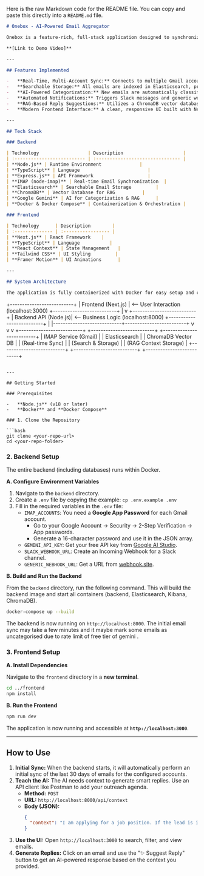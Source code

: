 Here is the raw Markdown code for the README file. You can copy and paste this directly into a `README.md` file.

```markdown
# Onebox - AI-Powered Email Aggregator

Onebox is a feature-rich, full-stack application designed to synchronize multiple IMAP email accounts into a single, searchable interface. It leverages real-time connections, AI for email categorization, and a Retrieval-Augmented Generation (RAG) model to provide intelligent reply suggestions.

**[Link to Demo Video]**

---

## Features Implemented

-   **Real-Time, Multi-Account Sync:** Connects to multiple Gmail accounts using persistent IMAP IDLE connections for instant updates without polling.
-   **Searchable Storage:** All emails are indexed in Elasticsearch, providing fast, full-text search and filtering capabilities.
-   **AI-Powered Categorization:** New emails are automatically classified by a Gemini AI model into categories like `Interested`, `Not Interested`, `Meeting Booked`, etc.
-   **Automated Notifications:** Triggers Slack messages and generic webhooks for every email classified as `Interested`.
-   **RAG-Based Reply Suggestions:** Utilizes a ChromaDB vector database to store an outreach agenda. The system retrieves the most relevant context to generate smart, contextual replies to incoming emails.
-   **Modern Frontend Interface:** A clean, responsive UI built with Next.js and Tailwind CSS to view, search, and filter emails, and interact with the AI features.

---

## Tech Stack

### Backend

| Technology                  | Description                      |
| :-------------------------- | :------------------------------- |
| **Node.js** | Runtime Environment              |
| **TypeScript** | Language                         |
| **Express.js** | API Framework                    |
| **IMAP (node-imap)** | Real-time Email Synchronization  |
| **Elasticsearch** | Searchable Email Storage         |
| **ChromaDB** | Vector Database for RAG          |
| **Google Gemini** | AI for Categorization & RAG      |
| **Docker & Docker Compose** | Containerization & Orchestration |

### Frontend

| Technology      | Description        |
| :-------------- | :----------------- |
| **Next.js** | React Framework    |
| **TypeScript** | Language           |
| **React Context** | State Management   |
| **Tailwind CSS** | UI Styling         |
| **Framer Motion** | UI Animations      |

---

## System Architecture

The application is fully containerized with Docker for easy setup and consistent behavior across environments.

```

\+--------------------------+
|      Frontend (Next.js)  |  \<-- User Interaction (localhost:3000)
\+--------------------------+
|
v
\+--------------------------+
|      Backend API (Node.js)|  \<-- Business Logic (localhost:8000)
\+--------------------------+
|
|----------------------------+-------------------------+
v                            v                         v
\+--------------------------+ +--------------------------+ +--------------------------+
| IMAP Service (Gmail)     | | Elasticsearch            | | ChromaDB Vector DB       |
| (Real-time Sync)         | | (Search & Storage)       | | (RAG Context Storage)    |
\+--------------------------+ +--------------------------+ +--------------------------+

````

---

## Getting Started

### Prerequisites

-   **Node.js** (v18 or later)
-   **Docker** and **Docker Compose**

### 1. Clone the Repository

```bash
git clone <your-repo-url>
cd <your-repo-folder>
````

### 2\. Backend Setup

The entire backend (including databases) runs within Docker.

**A. Configure Environment Variables**

1.  Navigate to the `backend` directory.
2.  Create a `.env` file by copying the example: `cp .env.example .env`
3.  Fill in the required variables in the `.env` file:
      - `IMAP_ACCOUNTS`: You need a **Google App Password** for each Gmail account.
          - Go to your Google Account -\> Security -\> 2-Step Verification -\> App passwords.
          - Generate a 16-character password and use it in the JSON array.
      - `GEMINI_API_KEY`: Get your free API key from [Google AI Studio](https://aistudio.google.com/).
      - `SLACK_WEBHOOK_URL`: Create an Incoming Webhook for a Slack channel.
      - `GENERIC_WEBHOOK_URL`: Get a URL from [webhook.site](https://webhook.site/).

**B. Build and Run the Backend**

From the `backend` directory, run the following command. This will build the backend image and start all containers (backend, Elasticsearch, Kibana, ChromaDB).

```bash
docker-compose up --build
```

The backend is now running on `http://localhost:8000`. The initial email sync may take a few minutes and it maybe mark some emails as uncategorised due to rate limit of free tier of gemini .

### 3\. Frontend Setup

**A. Install Dependencies**

Navigate to the `frontend` directory in a **new terminal**.

```bash
cd ../frontend
npm install
```

**B. Run the Frontend**

```bash
npm run dev
```

The application is now running and accessible at **`http://localhost:3000`**.

-----

## How to Use

1.  **Initial Sync:** When the backend starts, it will automatically perform an initial sync of the last 30 days of emails for the configured accounts.
2.  **Teach the AI:** The AI needs context to generate smart replies. Use an API client like Postman to add your outreach agenda.
      - **Method:** `POST`
      - **URL:** `http://localhost:8000/api/context`
      - **Body (JSON):**
        ```json
        {
          "context": "I am applying for a job position. If the lead is interested, share the meeting booking link: [https://cal.com/example](https://cal.com/example)"
        }
        ```
3.  **Use the UI:** Open `http://localhost:3000` to search, filter, and view emails.
4.  **Generate Replies:** Click on an email and use the "✨ Suggest Reply" button to get an AI-powered response based on the context you provided.

```
```